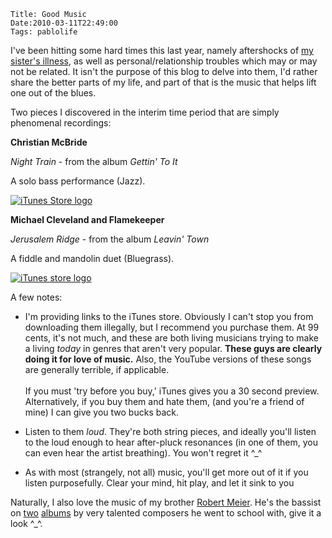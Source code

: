     Title: Good Music
    Date:2010-03-11T22:49:00
    Tags: pablolife

I've been hitting some hard times this last year, namely aftershocks of
[my sister's illness][1], as well as personal/relationship troubles which may or
may not be related. It isn't the purpose of this blog to delve into them, I'd
rather share the better parts of my life, and part of that is the music that
helps lift one out of the blues.

Two pieces I discovered in the interim time period that are simply phenomenal
recordings:

**Christian McBride**

_Night Train_ - from the album _Gettin' To It_

A solo bass performance (Jazz).

<a href="http://itunes.apple.com/us/album/night-train/id376710?i=376706&uo=6"><img src="http://ax.phobos.apple.com.edgesuite.net/images/badgeitunes61x15dark.gif" alt="iTunes Store logo" /></a>

**Michael Cleveland and Flamekeeper**

_Jerusalem Ridge_ - from the album _Leavin' Town_

A fiddle and mandolin duet (Bluegrass).

<a href="http://itunes.apple.com/us/album/jerusalem-ridge/id283720192?i=283720345&uo=6"><img src="http://ax.phobos.apple.com.edgesuite.net/images/badgeitunes61x15dark.gif" alt="iTunes store logo" /></a>

A few notes:

* I'm providing links to the iTunes store. Obviously I can't stop you from downloading them illegally, but I recommend you purchase them. At 99 cents, it's not much, and these are both living musicians trying to make a living _today_ in genres that aren't very popular. **These guys are clearly doing it for love of music.** Also, the YouTube versions of these songs are generally terrible, if applicable.  <br /><br /> If you must 'try before you buy,' iTunes gives you a 30 second preview.  Alternatively, if you buy them and hate them, (and you're a friend of mine) I can give you two bucks back.

* Listen to them _loud_. They're both string pieces, and ideally you'll listen to the loud enough to hear after-pluck resonances (in one of them, you can even hear the artist breathing). You won't regret it ^\_^

* As with most (strangely, not all) music, you'll get more out of it if you listen purposefully. Clear your mind, hit play, and let it sink to you


Naturally, I also love the music of my brother [Robert Meier][5]. He's the
bassist on [two][6] [albums][7] by very talented composers he went to school
with, give it a look ^\_^.


   [1]: http://www.facebook.com/#!/group.php?gid=25800962459&ref=ts
   [5]: http://www.facebook.com/#!/profile.php?v=info&ref=ts&id=2403058
   [6]: http://www.oa2records.com/oa2/recordings/recording.php?TitleID=22057
   [7]: http://www.cdbaby.com/cd/moshierlebrun
